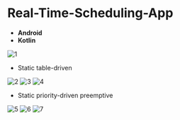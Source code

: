 # Real-Time-Scheduling-App
- **Android** 
- **Kotlin**

![1](https://user-images.githubusercontent.com/81251707/214865310-4b59aeeb-080f-4f4e-8697-d348f033d26b.jpg)

  - Static table-driven

![2](https://user-images.githubusercontent.com/81251707/214865382-b395f7dd-a620-4515-8dd2-c0adc5ad8d1e.jpg)
![3](https://user-images.githubusercontent.com/81251707/214865386-b2db5e77-6dde-455e-9686-3c9c8b17dbf9.jpg)
![4](https://user-images.githubusercontent.com/81251707/214865391-3827090d-4ba8-44c5-bdcb-bfe3ece0104f.jpg)

  - Static priority-driven preemptive
  
![5](https://user-images.githubusercontent.com/81251707/214865398-174e0b4e-a3d8-419c-842a-e6cb3ea5781e.jpg)
![6](https://user-images.githubusercontent.com/81251707/214865403-b75687a7-09ac-44b5-99d5-7cf95df65e7e.jpg)
![7](https://user-images.githubusercontent.com/81251707/214865407-30023352-3ee4-4715-b756-8bc0eaa9147f.jpg)
